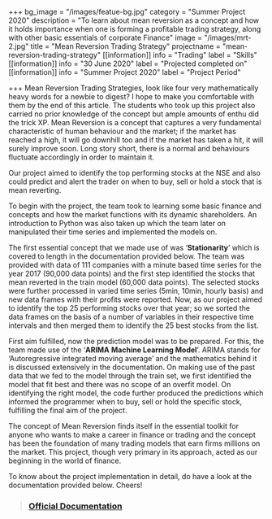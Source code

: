 +++
bg_image = "/images/featue-bg.jpg"
category = "Summer Project 2020"
description = "To learn about mean reversion as a concept and how it holds importance when one is forming a profitable trading strategy, along with other basic essentials of corporate Finance"
image = "/images/mrt-2.jpg"
title = "Mean Reversion Trading Strategy"
projectname = "mean-reversion-trading-strategy"
[[information]]
info = "Trading"
label = "Skills"
[[information]]
info = "30 June 2020"
label = "Projected completed on"
[[information]]
info = "Summer Project 2020"
label = "Project Period"

+++
Mean Reversion Trading Strategies, look like four very mathematically heavy words for a newbie to digest? I hope to make you comfortable with them by the end of this article. The students who took up this project also carried no prior knowledge of the concept but ample amounts of enthu did the trick XP. Mean Reversion is a concept that captures a very fundamental characteristic of human behaviour and the market; if the market has reached a high, it will go downhill too and if the market has taken a hit, it will surely improve soon. Long story short, there is a normal and behaviours fluctuate accordingly in order to maintain it.

Our project aimed to identify the top performing stocks at the NSE and also could predict and alert the trader on when to buy, sell or hold a stock that is mean reverting.

To begin with the project, the team took to learning some basic finance and concepts and how the market functions with its dynamic shareholders. An introduction to Python was also taken up which the team later on manipulated their time series and implemented the models on.

The first essential concept that we made use of was ‘**Stationarity**’ which is covered to length in the documentation provided below. The team was provided with data of 111 companies with a minute based time series for the year 2017 (90,000 data points) and the first step identified the stocks that mean reverted in the train model (60,000 data points). The selected stocks were further processed in varied time series (5min, 10min, hourly basis) and new data frames with their profits were reported. Now, as our project aimed to identify the top 25 performing stocks over that year; so we sorted the data frames on the basis of a number of variables in their respective time intervals and then merged them to identify the 25 best stocks from the list.

First aim fulfilled, now the prediction model was to be prepared. For this, the team made use of the ‘**ARIMA** **Machine Learning Model**’. ARIMA stands for ‘Autoregressive integrated moving average’ and the mathematics behind it is discussed extensively in the documentation. On making use of the past data that we fed to the model through the train set, we first identified the model that fit best and there was no scope of an overfit model. On identifying the right model, the code further produced the predictions which informed the programmer when to buy, sell or hold the specific stock, fulfilling the final aim of the project.

The concept of Mean Reversion finds itself in the essential toolkit for anyone who wants to make a career in finance or trading and the concept has been the foundation of many trading models that earn firms millions on the market. This project, though very primary in its approach, acted as our beginning in the world of finance.

To know about the project implementation in detail, do have a look at the documentation provided below. Cheers!

> ### [Official Documentation](https://drive.google.com/file/d/10P2l95SU6oZYPfjnV05WCPAAAOipSF6U/view?usp=sharing "MRTS - Official Documentation")
